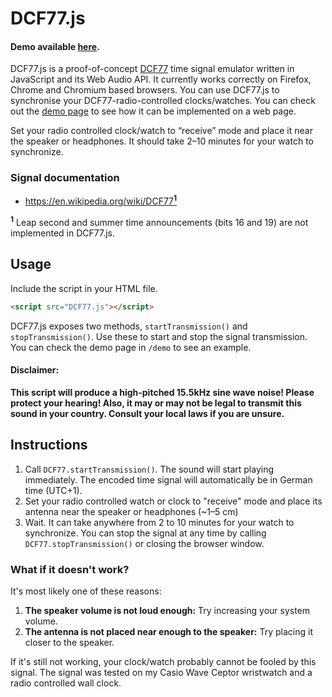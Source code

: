# DCF77.js

#### Demo available [here](https://einoko.github.io/DCF77.js/).

DCF77.js is a proof-of-concept [DCF77](https://en.wikipedia.org/wiki/DCF77) time signal emulator written in JavaScript and its Web Audio API. It currently works correctly on Firefox, Chrome and Chromium based browsers. You can use DCF77.js to synchronise your DCF77-radio-controlled clocks/watches. You can check out the [demo page](https://einoken.github.io/DCF77.js/) to see how it can be implemented on a web page.

Set your radio controlled clock/watch to “receive” mode and place it near the speaker or headphones. It should take 2–10 minutes for your watch to synchronize.

### Signal documentation
* [https://en.wikipedia.org/wiki/DCF77<sup>__1__</sup>](https://en.wikipedia.org/wiki/DCF77)

<sup>__1__</sup> Leap second and summer time announcements (bits 16 and 19) are not implemented in DCF77.js.

## Usage
Include the script in your HTML file.

```html
<script src="DCF77.js"></script>
```

DCF77.js exposes two methods, `startTransmission()` and `stopTransmission()`. Use these to start and stop the signal transmission. You can check the demo page in `/demo` to see an example.

#### Disclaimer:
__This script will produce a high-pitched 15.5kHz sine wave noise! Please protect your hearing! Also, it may or may not be legal to transmit this sound in your country. Consult your local laws if you are unsure.__

## Instructions

1. Call `DCF77.startTransmission()`. The sound will start playing immediately. The encoded time signal will automatically be in German time (UTC+1).
2. Set your radio controlled watch or clock to "receive" mode and place its antenna near the speaker or headphones (~1–5 cm)
3. Wait. It can take anywhere from 2 to 10 minutes for your watch to synchronize. You can stop the signal at any time by calling `DCF77.stopTransmission()` or closing the browser window.

### What if it doesn't work?
It's most likely one of these reasons:

1. __The speaker volume is not loud enough:__ Try increasing your system volume.
2. __The antenna is not placed near enough to the speaker:__ Try placing it closer to the speaker.

If it's still not working, your clock/watch probably cannot be fooled by this signal. The signal was tested on my Casio Wave Ceptor wristwatch and a radio controlled wall clock.
